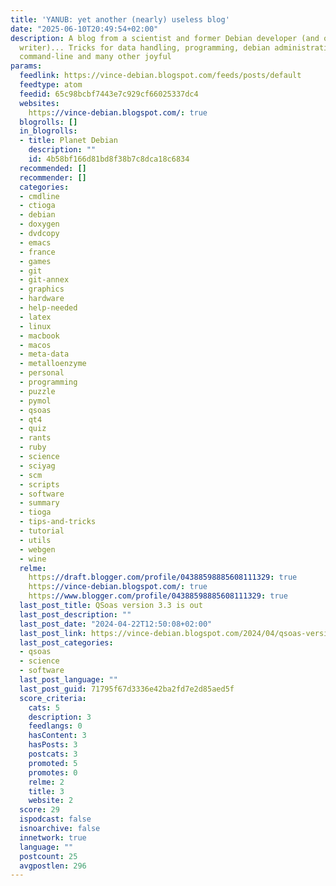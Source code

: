 ```yaml
---
title: 'YANUB: yet another (nearly) useless blog'
date: "2025-06-10T20:49:54+02:00"
description: A blog from a scientist and former Debian developer (and occasional book
  writer)... Tricks for data handling, programming, debian administration and development,
  command-line and many other joyful
params:
  feedlink: https://vince-debian.blogspot.com/feeds/posts/default
  feedtype: atom
  feedid: 65c98bcbf7443e7c929cf66025337dc4
  websites:
    https://vince-debian.blogspot.com/: true
  blogrolls: []
  in_blogrolls:
  - title: Planet Debian
    description: ""
    id: 4b58bf166d81bd8f38b7c8dca18c6834
  recommended: []
  recommender: []
  categories:
  - cmdline
  - ctioga
  - debian
  - doxygen
  - dvdcopy
  - emacs
  - france
  - games
  - git
  - git-annex
  - graphics
  - hardware
  - help-needed
  - latex
  - linux
  - macbook
  - macos
  - meta-data
  - metalloenzyme
  - personal
  - programming
  - puzzle
  - pymol
  - qsoas
  - qt4
  - quiz
  - rants
  - ruby
  - science
  - sciyag
  - scm
  - scripts
  - software
  - summary
  - tioga
  - tips-and-tricks
  - tutorial
  - utils
  - webgen
  - wine
  relme:
    https://draft.blogger.com/profile/04388598885608111329: true
    https://vince-debian.blogspot.com/: true
    https://www.blogger.com/profile/04388598885608111329: true
  last_post_title: QSoas version 3.3 is out
  last_post_description: ""
  last_post_date: "2024-04-22T12:50:08+02:00"
  last_post_link: https://vince-debian.blogspot.com/2024/04/qsoas-version-33-is-out.html
  last_post_categories:
  - qsoas
  - science
  - software
  last_post_language: ""
  last_post_guid: 71795f67d3336e42ba2fd7e2d85aed5f
  score_criteria:
    cats: 5
    description: 3
    feedlangs: 0
    hasContent: 3
    hasPosts: 3
    postcats: 3
    promoted: 5
    promotes: 0
    relme: 2
    title: 3
    website: 2
  score: 29
  ispodcast: false
  isnoarchive: false
  innetwork: true
  language: ""
  postcount: 25
  avgpostlen: 296
---
```

